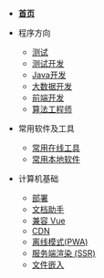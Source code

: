 * [**首页**](README.md)
  
* 程序方向

  * [测试](devdir/test.md)
  * [测试开发](devdir/testdev.md)
  * [Java开发](devdir/custom-navbar.md)
  * [大数据开发](devdir/cover.md)
  * [前端开发](devdir/cover.md)
  * [算法工程师](devdir/)

* 常用软件及工具

  * [常用在线工具](softandtools/onlinetools.md)
  * [常用本地软件](softandtools/localtools.md)
  
* 计算机基础

  * [部署](zh-cn/deploy.md)
  * [文档助手](zh-cn/helpers.md)
  * [兼容 Vue](zh-cn/vue.md)
  * [CDN](zh-cn/cdn.md)
  * [离线模式(PWA)](zh-cn/pwa.md)
  * [服务端渲染 (SSR)](zh-cn/ssr.md)
  * [文件嵌入](zh-cn/embed-files.md)